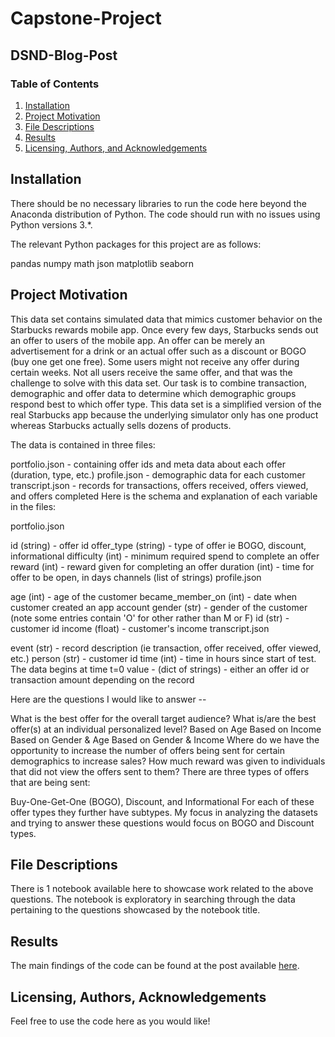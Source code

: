 # Capstone-Project
## DSND-Blog-Post

### Table of Contents

1. [Installation](#installation)
2. [Project Motivation](#motivation)
3. [File Descriptions](#files)
4. [Results](#results)
5. [Licensing, Authors, and Acknowledgements](#licensing)

## Installation <a name="installation"></a>

There should be no necessary libraries to run the code here beyond the Anaconda distribution of Python.  The code should run with no issues using Python versions 3.*.

The relevant Python packages for this project are as follows:

pandas
numpy
math
json
matplotlib
seaborn

## Project Motivation<a name="motivation"></a>

This data set contains simulated data that mimics customer behavior on the Starbucks rewards mobile app. Once every few days, Starbucks sends out an offer to users of the mobile app. An offer can be merely an advertisement for a drink or an actual offer such as a discount or BOGO (buy one get one free). Some users might not receive any offer during certain weeks. Not all users receive the same offer, and that was the challenge to solve with this data set. Our task is to combine transaction, demographic and offer data to determine which demographic groups respond best to which offer type. This data set is a simplified version of the real Starbucks app because the underlying simulator only has one product whereas Starbucks actually sells dozens of products.

The data is contained in three files:

portfolio.json - containing offer ids and meta data about each offer (duration, type, etc.)
profile.json - demographic data for each customer
transcript.json - records for transactions, offers received, offers viewed, and offers completed
Here is the schema and explanation of each variable in the files:

portfolio.json

id (string) - offer id
offer_type (string) - type of offer ie BOGO, discount, informational
difficulty (int) - minimum required spend to complete an offer
reward (int) - reward given for completing an offer
duration (int) - time for offer to be open, in days
channels (list of strings)
profile.json

age (int) - age of the customer
became_member_on (int) - date when customer created an app account
gender (str) - gender of the customer (note some entries contain 'O' for other rather than M or F)
id (str) - customer id
income (float) - customer's income
transcript.json

event (str) - record description (ie transaction, offer received, offer viewed, etc.)
person (str) - customer id
time (int) - time in hours since start of test. The data begins at time t=0
value - (dict of strings) - either an offer id or transaction amount depending on the record

Here are the questions I would like to answer --

What is the best offer for the overall target audience?
What is/are the best offer(s) at an individual personalized level?
Based on Age
Based on Income
Based on Gender & Age
Based on Gender & Income
Where do we have the opportunity to increase the number of offers being sent for certain demographics to increase sales?
How much reward was given to individuals that did not view the offers sent to them?
There are three types of offers that are being sent:

Buy-One-Get-One (BOGO),
Discount, and
Informational
For each of these offer types they further have subtypes. My focus in analyzing the datasets and trying to answer these questions would focus on BOGO and Discount types.


## File Descriptions <a name="files"></a>

There is 1 notebook available here to showcase work related to the above questions.  The notebook is exploratory in searching through the data pertaining to the questions showcased by the notebook title.

## Results<a name="results"></a>

The main findings of the code can be found at the post available [here](https://mohitsharma13.medium.com/capstone-challenge-starbucks-offers-cb35a44ed57a).

## Licensing, Authors, Acknowledgements<a name="licensing"></a>

Feel free to use the code here as you would like! 

